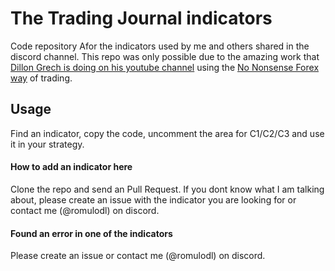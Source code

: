# The Trading Journal indicators

Code repository Afor the indicators used by me and others shared in the discord channel. This repo was only possible due to the amazing work that [Dillon Grech is doing on his youtube channel](https://www.youtube.com/channel/UCl1a4qyx_HaodV0AN9ve46A) using the [No Nonsense Forex way](https://nononsenseforex.com/) of trading.

## Usage

Find an indicator, copy the code, uncomment the area for C1/C2/C3 and use it in your strategy.

#### How to add an indicator here

Clone the repo and send an Pull Request. If you dont know what I am talking about, please create an issue with the indicator you are looking for or contact me (@romulodl) on discord.

#### Found an error in one of the indicators

Please create an issue or contact me (@romulodl) on discord.
